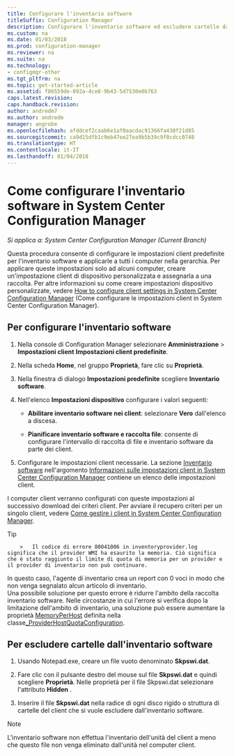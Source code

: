 ```yaml
---
title: Configurare l'inventario software
titleSuffix: Configuration Manager
description: Configurare l'inventario software ed escludere cartelle dall'inventario software in Configuration Manager.
ms.custom: na
ms.date: 01/03/2018
ms.prod: configuration-manager
ms.reviewer: na
ms.suite: na
ms.technology:
- configmgr-other
ms.tgt_pltfrm: na
ms.topic: get-started-article
ms.assetid: f86559de-092a-4ce8-9b43-5d7530e0b763
caps.latest.revision: 
caps.handback.revision: 
author: andredm7
ms.author: andredm
manager: angrobe
ms.openlocfilehash: afddcef2caab6e1af0aacdac91366fa430f21d85
ms.sourcegitcommit: ca9d15dfb1c9eb47ee27ea9b5b39c9f8cdcc0748
ms.translationtype: HT
ms.contentlocale: it-IT
ms.lasthandoff: 01/04/2018
---
```

# <a name="how-to-configure-software-inventory-in-system-center-configuration-manager"></a>Come configurare l'inventario software in System Center Configuration Manager

*Si applica a: System Center Configuration Manager (Current Branch)*

Questa procedura consente di configurare le impostazioni client predefinite per l'inventario software e applicarle a tutti i computer nella gerarchia. Per applicare queste impostazioni solo ad alcuni computer, creare un'impostazione client di dispositivo personalizzata e assegnarla a una raccolta. Per altre informazioni su come creare impostazioni dispositivo personalizzate, vedere [How to configure client settings in System Center Configuration Manager](../../../../core/clients/deploy/configure-client-settings.md) (Come configurare le impostazioni client in System Center Configuration Manager).   

## <a name="to-configure-software-inventory"></a>Per configurare l'inventario software  

1.  Nella console di Configuration Manager selezionare **Amministrazione** > **Impostazioni client** **Impostazioni client predefinite**.  

4.  Nella scheda **Home**, nel gruppo **Proprietà**, fare clic su **Proprietà**.  

5.  Nella finestra di dialogo **Impostazioni predefinite** scegliere **Inventario software**.  

6.  Nell'elenco **Impostazioni dispositivo** configurare i valori seguenti:  

    -   **Abilitare inventario software nei client**: selezionare **Vero** dall'elenco a discesa.  

    -   **Pianificare inventario software e raccolta file**: consente di configurare l'intervallo di raccolta di file e inventario software da parte dei client.   

7.  Configurare le impostazioni client necessarie. La sezione [Inventario software](../../../../core/clients/deploy/about-client-settings.md#software-inventory) nell'argomento [Informazioni sulle impostazioni client in System Center Configuration Manager](../../../../core/clients/deploy/about-client-settings.md) contiene un elenco delle impostazioni client.  

 I computer client verranno configurati con queste impostazioni al successivo download dei criteri client. Per avviare il recupero criteri per un singolo client, vedere [Come gestire i client in System Center Configuration Manager](../../../../core/clients/manage/manage-clients.md).  

 > [!TIP]  
        >   Il codice di errore 80041006 in inventoryprovider.log significa che il provider WMI ha esaurito la memoria. Ciò significa che è stato raggiunto il limite di quota di memoria per un provider e il provider di inventario non può continuare.
In questo caso, l'agente di inventario crea un report con 0 voci in modo che non venga segnalato alcun articolo di inventario. <br/>
Una possibile soluzione per questo errore è ridurre l'ambito della raccolta inventario software. Nelle circostanze in cui l'errore si verifica dopo la limitazione dell'ambito di inventario, una soluzione può essere aumentare la proprietà [MemoryPerHost](https://blogs.technet.microsoft.com/askperf/2008/09/16/memory-and-handle-quotas-in-the-wmi-provider-service/) definita nella classe[_ProviderHostQuotaConfiguration](https://msdn.microsoft.com/library/aa394671).

<!--SMS.480648 include WMI Out of memory tip -->


## <a name="to-exclude-folders-from-software-inventory"></a>Per escludere cartelle dall'inventario software  

1.  Usando Notepad.exe, creare un file vuoto denominato **Skpswi.dat**.  

2.  Fare clic con il pulsante destro del mouse sul file **Skpswi.dat** e quindi scegliere **Proprietà**. Nelle proprietà per il file Skpswi.dat selezionare l'attributo **Hidden** .  

3.  Inserire il file **Skpswi.dat** nella radice di ogni disco rigido o struttura di cartelle del client che si vuole escludere dall'inventario software.  

> [!NOTE]  
>  L'inventario software non effettua l'inventario dell'unità del client a meno che questo file non venga eliminato dall'unità nel computer client.